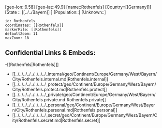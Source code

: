 ﻿---
location: [49.9,9.58]
mapzoom: [7,12] 
mapmarker: city 
type: City
tags:
- geo/City


SpocWebEntityId: 33787
isDeleted: false
confidential: public

---
[geo-lon::9.58]
[geo-lat::49.9]
[name::Rothenfels]
[Country::[[Germany]]]
[State :: [[../../Bayern]] ]
[Population::]
[Unknown::]


```leaflet
id: Rothenfels
coordinates: [[Rothenfels]]
markerFile: [[Rothenfels]]
defaultZoom: 11 
maxZoom: 18
```


## Confidential Links & Embeds: 
-[[Rothenfels|Rothenfels]]] 
- [[../../../../../../../../_internal/geo/Continent/Europe/Germany/West/Bayern/City/Rothenfels.internal.md|Rothenfels.internal]] 
- [[../../../../../../../../_protect/geo/Continent/Europe/Germany/West/Bayern/City/Rothenfels.protect.md|Rothenfels.protect]] 
- [[../../../../../../../../_private/geo/Continent/Europe/Germany/West/Bayern/City/Rothenfels.private.md|Rothenfels.private]] 
- [[../../../../../../../../_personal/geo/Continent/Europe/Germany/West/Bayern/City/Rothenfels.personal.md|Rothenfels.personal]] 
- [[../../../../../../../../_secret/geo/Continent/Europe/Germany/West/Bayern/City/Rothenfels.secret.md|Rothenfels.secret]] 
